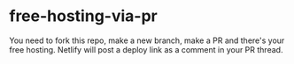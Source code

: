 # free-hosting-via-pr
You need to fork this repo, make a new branch, make a PR and there's your free hosting. Netlify will post a deploy link as a comment in your PR thread.
